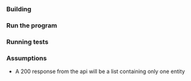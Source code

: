 ### Building


### Run the program


### Running tests


### Assumptions
- A 200 response from the api will be a list containing only one entity